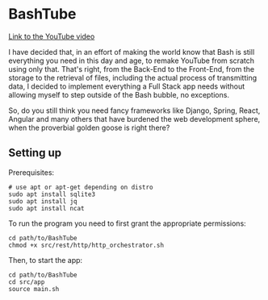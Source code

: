 # BashTube

[Link to the YouTube video](https://youtu.be/b_WGoPaNPMY)

I have decided that, in an effort of making the world know that Bash is still everything you need in this day and age, to remake YouTube from scratch using only that. That's right, from the Back-End to the Front-End, from the storage to the retrieval of files, including the actual process of transmitting data, I decided to implement everything a Full Stack app needs without allowing myself to step outside of the Bash bubble, no exceptions.

So, do you still think you need fancy frameworks like Django, Spring, React, Angular and many others that have burdened the web development sphere, when the proverbial golden goose is right there?

## Setting up
Prerequisites:
```shell
# use apt or apt-get depending on distro
sudo apt install sqlite3
sudo apt install jq
sudo apt install ncat
```
To run the program you need to first grant the appropriate permissions:
```shell
cd path/to/BashTube
chmod +x src/rest/http/http_orchestrator.sh
```
Then, to start the app:
```shell
cd path/to/BashTube
cd src/app
source main.sh
```